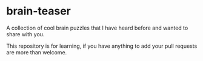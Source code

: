 # brain-teaser



A collection of cool brain puzzles that I have heard before and wanted to share with you.

This repository is for learning, if you have anything to add your pull requests are more than welcome.



